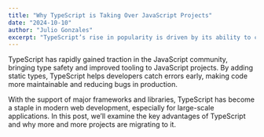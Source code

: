 ```yaml
---
title: "Why TypeScript is Taking Over JavaScript Projects"
date: "2024-10-10"
author: "Julio Gonzales"
excerpt: "TypeScript’s rise in popularity is driven by its ability to catch errors early, provide better tooling, and make JavaScript more robust."
---
```


TypeScript has rapidly gained traction in the JavaScript community, bringing type safety and improved tooling to JavaScript projects. By adding static types, TypeScript helps developers catch errors early, making code more maintainable and reducing bugs in production.

With the support of major frameworks and libraries, TypeScript has become a staple in modern web development, especially for large-scale applications. In this post, we’ll examine the key advantages of TypeScript and why more and more projects are migrating to it.
